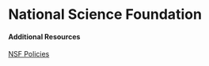 # National Science Foundation 



#### Additional Resources 
[NSF Policies](http://www.nsf.gov/bfa/dias/policy/)
